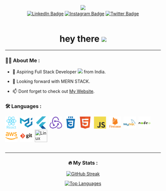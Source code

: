 <div id="container" align="center">
<div id="header" align="center">
<img src="https://media.giphy.com/media/Bzzb92NKwUOj0FjQOd/giphy.gif" width="100" />
</div>

<div id="badges" align="center"> 
<a href="https://www.linkedin.com/in/vipul-anand/"><img src="https://img.shields.io/badge/LinkedIn-blue?style=for-tha-badge&logo=linkedin&logoColor="white" alt="LinkedIn Badge" /></a>
<a href="https://www.instagram.com/nostalgic.anand/"><img src="https://img.shields.io/badge/Instagram-white?style=for-tha-badge&logo=instagram&logoColor="white" alt="Instagram Badge" /></a>
<a href="https://twitter.com/HTTP_200_0K"><img src="https://img.shields.io/badge/Twitter-blue?style=for-tha-badge&logo=twitter&logoColor="white" alt="Twitter Badge" /></a>

</div>

<img src="https://komarev.com/ghpvc/?username=anandvipul&style=flat-square&color=blue" alt=""/>
<h1>
  hey there
  <img src="https://media.giphy.com/media/hvRJCLFzcasrR4ia7z/giphy.gif" width="30px"/>
</h1>

  [comment]: <img src="https://media.giphy.com/media/l3vR85PnGsBwu1PFK/giphy.gif" width="600" height="300"/>


---

<div align="left">

### :man_technologist: About Me :

- :wave: Aspiring Full Stack Developer <img src="https://media.giphy.com/media/WUlplcMpOCEmTGBtBW/giphy.gif" width="30"> from India.

- :telescope: Looking forward with MERN STACK.

- :mailbox: Dont forget to check out <a href="https://vipul.page/">My Website</a>.


### :hammer_and_wrench: Languages :

<div>
  <img src="https://github.com/devicons/devicon/blob/master/icons/react/react-original-wordmark.svg" title="React" alt="React" width="40" height="40"/>&nbsp;
  <img src="https://github.com/devicons/devicon/blob/master/icons/materialui/materialui-original.svg" title="Material UI" alt="Material UI" width="40" height="40"/>&nbsp;
  <img src="https://github.com/devicons/devicon/blob/master/icons/flutter/flutter-original.svg" title="Flutter" alt="Flutter" width="40" height="40"/>&nbsp;
  <img src="https://github.com/devicons/devicon/blob/master/icons/redux/redux-original.svg" title="Redux" alt="Redux " width="40" height="40"/>&nbsp;
  <img src="https://github.com/devicons/devicon/blob/master/icons/css3/css3-plain-wordmark.svg"  title="CSS3" alt="CSS" width="40" height="40"/>&nbsp;
  <img src="https://github.com/devicons/devicon/blob/master/icons/html5/html5-original.svg" title="HTML5" alt="HTML" width="40" height="40"/>&nbsp;
  <img src="https://github.com/devicons/devicon/blob/master/icons/javascript/javascript-original.svg" title="JavaScript" alt="JavaScript" width="40" height="40"/>&nbsp;
  <img src="https://github.com/devicons/devicon/blob/master/icons/firebase/firebase-plain-wordmark.svg" title="Firebase" alt="Firebase" width="40" height="40"/>&nbsp;
  <img src="https://github.com/devicons/devicon/blob/master/icons/mysql/mysql-original-wordmark.svg" title="MySQL"  alt="MySQL" width="40" height="40"/>&nbsp;
  <img src="https://github.com/devicons/devicon/blob/master/icons/nodejs/nodejs-original-wordmark.svg" title="NodeJS" alt="NodeJS" width="40" height="40"/>&nbsp;
  <img src="https://github.com/devicons/devicon/blob/master/icons/amazonwebservices/amazonwebservices-plain-wordmark.svg" title="AWS" alt="AWS" width="40" height="40"/>&nbsp;
  <img src="https://github.com/devicons/devicon/blob/master/icons/git/git-original-wordmark.svg" title="Git" **alt="Git" width="40" height="40"/>&nbsp;
<img src="https://cdn.jsdelivr.net/gh/devicons/devicon/icons/linux/linux-original.svg"  title="Linux" **alt="Linux" width="40" height="40"/>
          
</div>&nbsp;

</div>

---

### :fire: My Stats :

[![GitHub Streak](http://github-readme-streak-stats.herokuapp.com?user=anandvipul&theme=dark&background=000000)](https://git.io/streak-stats)


[![Top Languages](https://github-readme-stats.vercel.app/api/top-langs/?username=anandvipul&show_icons=true&theme=tokyonight)](https://github.com/anuraghazra/github-readme-stats)

</div>
